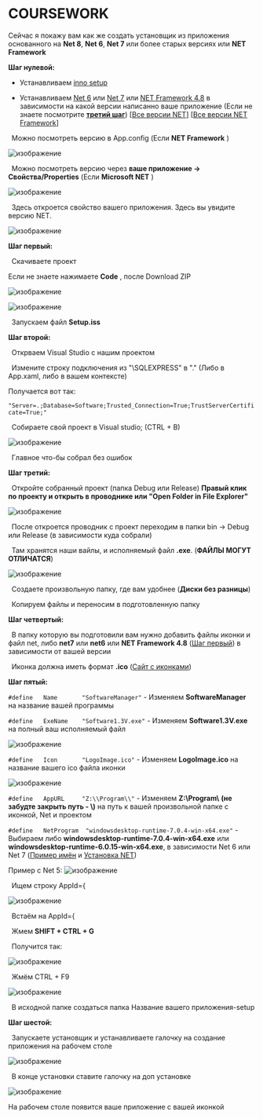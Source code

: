 # COURSEWORK
Сейчас я покажу вам как же создать установщик из приложения основанного на __Net 8__, __Net 6__, __Net 7__ или более старых версиях или __NET Framework__

<a name="stepZero">__Шаг нулевой:__</a>

  + Устанавливаем [inno setup](https://jrsoftware.org/download.php/is.exe)
  
  + Устанавливаем [Net 6](https://dotnet.microsoft.com/en-us/download/dotnet/thank-you/runtime-desktop-6.0.15-windows-x64-installer) или [Net 7](https://dotnet.microsoft.com/en-us/download/dotnet/thank-you/runtime-desktop-7.0.4-windows-x64-installer) или [NET Framework 4.8](https://dotnet.microsoft.com/en-us/download/dotnet-framework/thank-you/net48-web-installer) в зависимости на какой версии написанно ваше приложение (Если не знаете посмотрите [__третий шаг__](#stepThree)) [[Все версии NET](https://dotnet.microsoft.com/en-us/download/dotnet)] [[Все версии NET Framework](https://dotnet.microsoft.com/en-us/download/dotnet-framework)]

  &ensp;Можно посмотреть версию в App.config (Если __NET Framework__ )
 
  ![изображение](https://user-images.githubusercontent.com/81241072/229306198-b5c5273a-f636-484a-a286-7e96f7e6228c.png)

  &ensp;Можно посмотреть версию через __ваше приложение -> Свойства/Properties__ (Если __Microsoft NET__ )
  
  ![изображение](https://user-images.githubusercontent.com/81241072/229306343-516a4f38-09c7-4875-b0b5-ab13bf792b7a.png)

  &ensp;Здесь откроется свойство вашего приложения. Здесь вы увидите версию NET.
  
  ![изображение](https://user-images.githubusercontent.com/81241072/229306476-f9c61f88-fb88-491e-ab8f-3b108d87ac67.png)
  
  
<a name="stepOne">__Шаг первый:__</a>
  
  &ensp;Скачиваете проект
  
  Если не знаете нажимаете __Code__ , после Download ZIP
  
  ![изображение](https://user-images.githubusercontent.com/81241072/229259574-fab2ee35-dde1-4ab9-83ca-37cbd4bc88ce.png)
  
  ![изображение](https://user-images.githubusercontent.com/81241072/229248216-4fe9572f-b772-45cb-84bf-8c14e9c7910e.png)
  
  &ensp;Запускаем файл __Setup.iss__

<a name="stepTwo">__Шаг второй:__</a>
  
  &ensp;Открваем Visual Studio с нашим проектом
  
  &ensp;Измените строку подключения из "\\SQLEXPRESS" в "." (Либо в App.xaml, либо в вашем контексте)
  
  Получается вот так:
  
  `"Server=.;Database=Software;Trusted_Connection=True;TrustServerCertificate=True;"`
  
  &ensp;Собираете свой проект в Visual studio; (CTRL + B)
  
  ![изображение](https://user-images.githubusercontent.com/81241072/229248635-6f8afbf7-5320-488a-938b-3ebdb50f547a.png)
  
  &ensp;Главное что-бы собрал без ошибок

<a name="stepThree">__Шаг третий:__</a>
  
  &ensp;Откройте собранный проект (папка Debug или Release) __Правый клик по проекту и открыть в проводнике или "Open Folder in File Explorer"__
  
  ![изображение](https://user-images.githubusercontent.com/81241072/229726673-6177d739-c709-4ef2-b48f-2d3df24e607c.png)
  
  &ensp;После откроется проводник с проект переходим в папки bin -> Debug или Release (в зависимости куда собрали)
  
  &ensp;Там хранятся наши вайлы, и исполняемый файл __.exe__. (__ФАЙЛЫ МОГУТ ОТЛИЧАТСЯ__)
  
  ![изображение](https://user-images.githubusercontent.com/81241072/229727623-892f413f-e216-499a-84a1-830ed1e35262.png)

  &ensp;Создаете произвольную папку, где вам удобнее (**Диски без разницы**)
  
  &ensp;Копируем файлы и переносим в подготовленную папку

<a name="stepFour">__Шаг четвертый:__</a>
  
  &ensp;В папку которую вы подготовили вам нужно добавить файлы иконки и файл net, либо __net7__ или __net6__ или __NET Framework 4.8__ ([Шаг первый](#stepZero)) в зависимости от вашей версии
  
  &ensp;Иконка должна иметь формат **.ico** ([Сайт с иконками](https://icon-icons.com/))

<a name="stepFive">__Шаг пятый:__</a>

  `#define   Name       "SoftwareManager"` - Изменяем __SoftwareManager__ на название вашей программы
  
  `#define   ExeName    "Software1.3V.exe"` - Изменяем __Software1.3V.exe__ на полный ваш исполняемый файл

  ![изображение](https://user-images.githubusercontent.com/81241072/229721721-2b9a851f-0e07-495c-987e-383612e68bbf.png)
  
  `#define   Icon       "LogoImage.ico"` - Изменяем __LogoImage.ico__ на название вашего ico файла иконки
  
  ![изображение](https://user-images.githubusercontent.com/81241072/229724811-aa1fd080-b276-4a7e-bd5b-3ce75d6cd360.png)
  
  `#define   AppURL     "Z:\\Program\\"` - Изменяем __Z:\\Program\\__  __(не забудте закрыть путь - \\)__ на путь к вашей произвольной папке с иконкой, Net и проектом
  
  `#define   NetProgram  "windowsdesktop-runtime-7.0.4-win-x64.exe"` - Выбираем либо __windowsdesktop-runtime-7.0.4-win-x64.exe__ или __windowsdesktop-runtime-6.0.15-win-x64.exe__, в зависимости Net 6 или Net 7 ([Пример имён](#stepOne) и [Установка NET](#stepZero))
  
  Пример с Net 5:
  ![изображение](https://user-images.githubusercontent.com/81241072/229724199-fd7a224b-c055-4ae5-bde8-a8b5b504cc6f.png)

  
  &ensp;Ищем строку AppId={
  
  ![изображение](https://user-images.githubusercontent.com/81241072/229251347-47359d60-fae8-419e-8449-c186bef6ebfa.png)
  
  &ensp;Встаём на AppId={
  
  &ensp;Жмем **SHIFT + CTRL + G**
  
  &ensp;Получится так:
  
  ![изображение](https://user-images.githubusercontent.com/81241072/229251501-193c59b8-d878-4be5-913c-44c8d42e9904.png)

  &ensp;Жмём CTRL + F9
  
  ![изображение](https://user-images.githubusercontent.com/81241072/229252184-ccbed568-90a7-496a-b400-bd6cb288d223.png)

  &ensp;В исходной папке создаться папка Название вашего приложения-setup
  
<a name="stepSix">__Шаг шестой:__</a>
  
  &ensp;Запускаете установщик и устанавливаете галочку на создание приложения на рабочем столе 
  
  ![изображение](https://user-images.githubusercontent.com/81241072/229254690-4b05b1e9-95ca-4d7a-acc0-40027a303cb4.png)
  
  &ensp;В конце установки ставите галочку на доп установке
  
  ![изображение](https://user-images.githubusercontent.com/81241072/229254596-571498a8-c920-4efe-99b1-65def4959f02.png)
  
На рабочем столе появится ваше приложение с вашей иконкой
